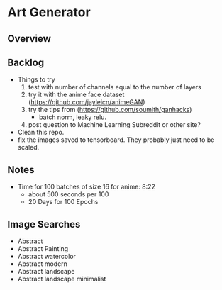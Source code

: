 # Art Generator

## Overview

## Backlog
* Things to try
    1. test with number of channels equal to the number of layers
    2. try it with the anime face dataset (https://github.com/jayleicn/animeGAN)
    3. try the tips from (https://github.com/soumith/ganhacks)
        * batch norm, leaky relu.
    4. post question to Machine Learning Subreddit or other site?
* Clean this repo.
* fix the images saved to tensorboard. They probably just need to be scaled.



## Notes
* Time for 100 batches of size 16 for anime: 8:22
    * about 500 seconds per 100
    * 20 Days for 100 Epochs


## Image Searches
* Abstract
* Abstract Painting
* Abstract watercolor
* Abstract modern
* Abstract landscape
* Abstract landscape minimalist
